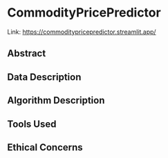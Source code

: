 # CommodityPricePredictor

Link: https://commoditypricepredictor.streamlit.app/

## Abstract


## Data Description


## Algorithm Description


## Tools Used


## Ethical Concerns
